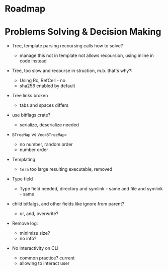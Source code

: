 # Roadmap


# Problems Solving & Decision Making

- Tree, template parsing recoursing calls how to solve?
    - manage this not in template not allows recoursion, using inline in code instead

- Tree, too slow and recourse in struction, m.b. that's why?:
    - Using Rc, RefCell - no
    - sha256 enabled by default

- Tree links broken
    - tabs and spaces differs

- use bitflags crate?
    - serialize, deserialize needed

- `BTreeMap` vs `Vec<BTreeMap>`
    - no number, random order
    - number order

- Templating
    - `tera` too large resulting executable, removed

- Type field
    - Type field needed, directory and symlink - same and file and symlink - same

- child bitfalgs, and other fields like ignore from parent?
    - or, and, overwrite?

- Remove log:
    - minimize size?
    - no info?

- No interactivity on CLI
    - common practice? current
    - allowing to interact user


